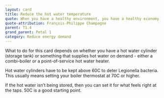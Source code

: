 ```yaml
---
layout: card
title: Reduce the hot water temperature
quote: When you have a healthy environment, you have a healthy economy. That’s what the world is starting to understand.
quote-attribution: François-Philippe Champagne 
parent: T1.4
grand_parent: Petal 1
category: Reduce energy demand
---
```


<p>What to do for this card depends on whether you have a hot water cylinder (storage tank) or something that supplies hot water on demand - either a combi-boiler or a point-of-service hot water heater. </p><p>Hot water cylinders have to be kept above 60C to deter Legionella bacteria. This usually means setting your boiler thermostat at 70C or higher.</p><p>If the hot water isn’t being stored, then you can set it for what feels right at the taps.  50C is a good starting point.</p> 

